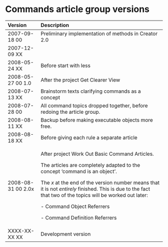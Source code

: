 ﻿Commands article group versions
===============================

|Version|Description|
| :- | :- |
|2007-09-18 00|Preliminary implementation of methods in Creator 2.0|
|2007-12-09 XX||
|2008-05-24 XX|Before start with less|
|2008-05-27 00  1.0|After the project Get Clearer View|
|2008-07-13 XX|Brainstorm texts clarifying commands as a concept|
|2008-07-28 00|All command topics dropped together, before redoing the article group.|
|2008-08-11 XX|Backup before making executable objects more free.|
|2008-08-18 XX|Before giving each rule a separate article|
|2008-08-31 00  2.0x|<p>After project Work Out Basic Command Articles.</p><p>The articles are completely adapted to the concept ‘command is an object’.</p><p>The *x* at the end of the version number means that it is not *entirely* finished. This is due to the fact that two of the topics will be worked out later:</p><p>- Command Object Referrers</p><p>- Command Definition Referrers</p>|
|XXXX-XX-XX XX|Development version|


